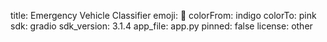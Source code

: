 title: Emergency Vehicle Classifier
emoji: 🐢
colorFrom: indigo
colorTo: pink
sdk: gradio
sdk_version: 3.1.4
app_file: app.py
pinned: false
license: other
